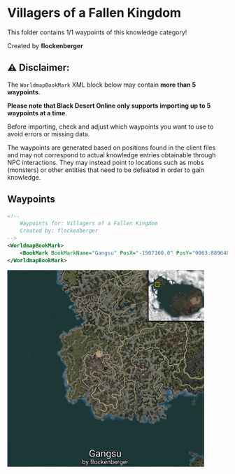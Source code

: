 # Villagers of a Fallen Kingdom

This folder contains 1/1 waypoints of this knowledge category!


Created by **flockenberger**

## ⚠️ Disclaimer:
The `WorldmapBookMark` XML block below may contain **more than 5 waypoints**.

**Please note that Black Desert Online only supports importing up to 5 waypoints at a time**.

Before importing, check and adjust which waypoints you want to use to avoid errors or missing data.

The waypoints are generated based on positions found in the client files and may not correspond to actual knowledge entries obtainable through NPC interactions.
They may instead point to locations such as mobs (monsters) or other entities that need to be defeated in order to gain knowledge.

## Waypoints
```xml
<!--
    Waypoints for: Villagers of a Fallen Kingdom
    Created by: flockenberger
-->
<WorldmapBookMark>
    <BookMark BookMarkName="Gangsu" PosX="-1507160.0" PosY="9063.8896484375" PosZ="1150180.0" />
</WorldmapBookMark>
```

<img src="./Villagers of a Fallen Kingdom_Gangsu_Preview.webp" width="450"/> 